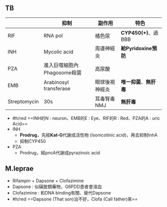 ## TB
|              | **抑制**                        | **副作用**         | 特色             |
|--------------|-----------------------------|----------------|------------------|
| RIF          | RNA pol                     | 橘色尿         | **CYP450(+)**、過BBB  |
| INH          | Mycolic acid                | 周邊神經炎     | **給Pyridoxine預防** |
| PZA          | 進入巨噬細胞內Phagosome殺菌 | 高尿酸         |                  |
| EMB          | Arabinosyl transferase      | 眼球後視神經炎 | **唯一抑菌**、**無肝毒** |
| Streptomycin | 30s                         | 耳毒腎毒NMJ       | **無肝毒**   |
- #h/red ==INH的N : neuron、EMB的E : Eye、RIF的R : Red、PZA的A : uric Acid==
- INH
	- **Prodrug**，先經**Kat-G**代謝成活性物 (Isonicotinic acid)，再去抑制InhA
	- 抑制CYP450
- PZA
	- Prodrug，經pncA代謝成pyrazinoic acid
##  M.leprae
- Rifampin + Dapsone + Clofazimine
- Dapsone : 似磺胺類藥物，G6PDD患者會溶血
- Clofazimine : 和DNA binding有關、替代Dapsone
- #h/red ==Dapsone (That son)治不好，Clofa (Call father)來==